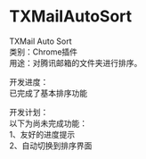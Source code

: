 # TXMailAutoSort  
TXMail Auto Sort  
类别：Chrome插件  
用途：对腾讯邮箱的文件夹进行排序。  

开发进度：  
	已完成了基本排序功能  


开发计划：  
	以下为尚未完成功能：  
	1、友好的进度提示  
	2、自动切换到排序界面  
